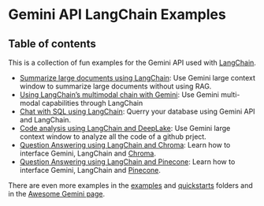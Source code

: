 # Gemini API LangChain Examples

## Table of contents

This is a collection of fun examples for the Gemini API used with [LangChain](https://python.langchain.com/v0.2/docs/introduction/). 

* [Summarize large documents using LangChain](Gemini_LangChain_Summarization_WebLoad.ipynb): Use Gemini large context window to summarize large documents without using RAG. 
* [Using LangChain’s multimodal chain with Gemini](Using_LangChain_s_multimodal_chain_with_Gemini.ipynb): Use Gemini multi-modal capabilities through LangChain
* [Chat with SQL using LangChain](Chat_with_SQL_using_langchain.ipynb): Querry your database using Gemini API and LangChain. 
* [Code analysis using LangChain and DeepLake](Code_analysis_using_Gemini_LangChain_and_DeepLake.ipynb): Use Gemini large context window to analyze all the code of a github prject. 
* [Question Answering using LangChain and Chroma](Gemini_LangChain_QA_Chroma_WebLoad.ipynb): Learn how to interface Gemini, LangChain and [Chroma](https://docs.trychroma.com/). 
* [Question Answering using LangChain and Pinecone](Gemini_LangChain_QA_Pinecone_WebLoad.ipynb): Learn how to interface Gemini, LangChain and [Pinecone](https://app.pinecone.io/). 

There are even more examples in the [examples](../../examples) and [quickstarts](../../quickstarts) folders and in the [Awesome Gemini page](../../Awesome_gemini.md).
